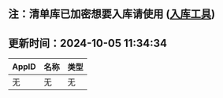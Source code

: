## 注：清单库已加密想要入库请使用 ([入库工具](https://github.com/BlankTMing/ManifestAutoUpdate/releases))

## 更新时间：2024-10-05 11:34:34
| AppID | 名称 | 类型  |
| :-------------------- | :----------------------------- | :----------- |
| 无 | 无 | 无 |
